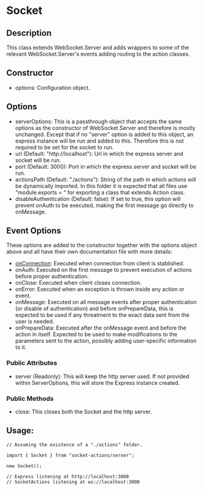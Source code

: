 # Socket

## Description

This class extends WebSocket.Server and adds wrappers to some of the relevant WebSocket.Server's events adding routing to the action classes.

## Constructor

- options: Configuration object.

## Options

- serverOptions: This is a passthrough object that accepts the same options as the constructor of WebSocket.Server and therefore is mostly unchanged. Except that if no "server" option is added to this object, an express instance will be run and added to this. Therefore this is not required to be set for the socket to run.
- url (Default: "http://localhost"): Url in which the express server and socket will be run.
- port (Default: 3000): Port in which the express server and socket will be run.
- actionsPath (Default: "./actions"): String of the path in which actions will be dynamically imported. In this folder it is expected that all files use "module.exports = " for exporting a class that extends Action class.
- disableAuthentication (Default: false): If set to true, this option will prevent onAuth to be executed, making the first message go directly to onMessage.

## Event Options

These options are added to the constructor together with the options object above and all have their own documentation file with more details:

- [onConnection](/docs/server/socketEvents/onConnection.md): Executed when connection from client is stablished.
- onAuth: Executed on the first message to prevent execution of actions before proper authentication.
- onClose: Executed when client closes connection.
- onError: Executed when an exception is thrown inside any action or event.
- onMessage: Executed on all message events after proper authentication (or disable of authentication) and before onPrepareData, this is expected to be used if any threatment to the exact data sent from the user is needed.
- onPrepareData: Executed after the onMessage event and before the action in itself. Expected to be used to make modifications to the parameters sent to the action, possibly adding user-specific information to it.

### Public Attributes

- server (Readonly): This will keep the http server used. If not provided within ServerOptions, this will store the Express instance created.

### Public Methods

- close: This closes both the Socket and the http server.

## Usage:

```
// Assuming the existence of a "./actions" folder.

import { Socket } from "socket-actions/server";

new Socket();

// Express listening at http://localhost:3000
// SocketActions listening at ws://localhost:3000
```
